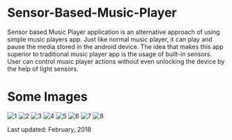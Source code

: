 # Sensor-Based-Music-Player

Sensor based Music Player application is an alternative approach of using simple music players app. Just
like normal music player, it can play and pause the media stored in the android device. The idea that
makes this app superior to traditional music player app is the usage of built-in sensors. User can control
music player actions without even unlocking the device by the help of light sensors.

# Some Images

![1](Images/1.PNG)
![2](Images/2.PNG)
![3](Images/3.PNG)
![4](Images/4.PNG)
![5](Images/5.PNG)
![6](Images/6.PNG)
![7](Images/7.PNG)
![8](Images/8.PNG)



Last updated: February, 2018

